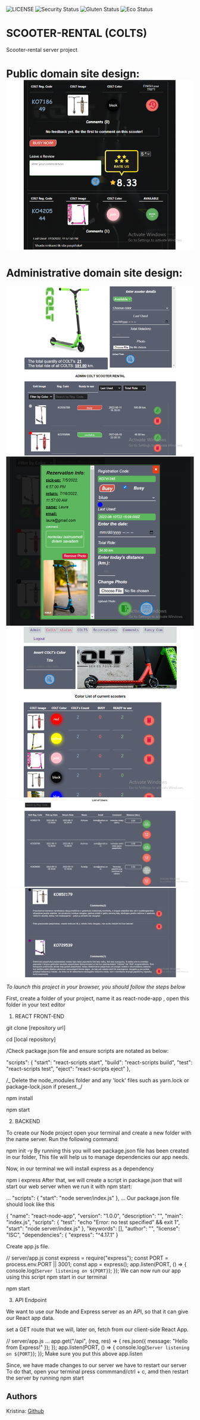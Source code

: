 ![LICENSE](https://img.shields.io/badge/license-MIT-blue.svg?style=flat-square)
![Security Status](https://img.shields.io/security-headers?label=Security&url=https%3A%2F%2Fgithub.com&style=flat-square)
![Gluten Status](https://img.shields.io/badge/Gluten-Free-green.svg)
![Eco Status](https://img.shields.io/badge/ECO-Friendly-green.svg)

# SCOOTER-RENTAL (COLTS)

Scooter-rental server project

# Public domain site design: ![colts](./server/img/colts_public-page.png)

# Administrative domain site design:

![colts](./server/img/colts_adm-create.png)
![colts](./server/img/colts_adm-modal.png)
![colts](./server/img/colts_adm-colors.png)
![colts](./server/img/colts_adm-rezervations.png)
![colts](./server/img/colts_adm-coms.png)

_To launch this project in your browser, you should follow the steps below_

First, create a folder of your project, name it as react-node-app , open this folder in your text editor

1. REACT FRONT-END

git clone [repository url]

cd [local repository]

/Check package.json file and ensure scripts are notated as below:

"scripts": {
"start": "react-scripts start",
"build": "react-scripts build",
"test": "react-scripts test",
"eject": "react-scripts eject"
},

/_ Delete the node_modules folder and any 'lock' files such as
yarn.lock or package-lock.json if present._/

npm install

npm start

2. BACKEND

To create our Node project open your terminal and create a new folder with the name server. Run the following command:

npm init -y
By running this you will see package.json file has been created in our folder, This file will help us to manage dependencies our app needs.

Now, in our terminal we will install express as a dependency

npm i express
After that, we will create a script in package.json that will start our web server when we run it with npm start:

...
"scripts": {
"start": "node server/index.js"
},
...
Our package.json file should look like this

{
"name": "react-node-app",
"version": "1.0.0",
"description": "",
"main": "index.js",
"scripts": {
"test": "echo \"Error: no test specified\" && exit 1",
"start": "node server/index.js"
},
"keywords": [],
"author": "",
"license": "ISC",
"dependencies": {
"express": "^4.17.1"
}

Create app.js file.

// server/app.js
const express = require("express");
const PORT = process.env.PORT || 3001;
const app = express();
app.listen(PORT, () => {
console.log(`Server listening on ${PORT}`);
});
We can now run our app using this script npm start in our terminal

npm start

3. API Endpoint

We want to use our Node and Express server as an API, so that it can give our React app data.

set a GET route that we will, later on, fetch from our client-side React App.

// server/app.js
...
app.get("/api", (req, res) => {
res.json({ message: "Hello from Express!" });
});
app.listen(PORT, () => {
console.log(`Server listening on ${PORT}`);
});
Make sure you put this above app.listen

Since, we have made changes to our server we have to restart our server
To do that, open your terminal press commmand/ctrl + c, amd then restart the server by running npm start

## Authors

Kristina: [Github](https://github.com/Kristle22)
